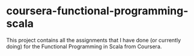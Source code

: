 # coursera-functional-programming-scala
This project contains all the assignments that I have done (or currently doing) for the Functional Programming in Scala from Coursera.
